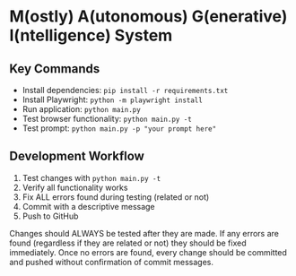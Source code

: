 # M(ostly) A(utonomous) G(enerative) I(ntelligence) System

## Key Commands
- Install dependencies: `pip install -r requirements.txt`
- Install Playwright: `python -m playwright install`
- Run application: `python main.py`
- Test browser functionality: `python main.py -t`
- Test prompt: `python main.py -p "your prompt here"`

## Development Workflow
1. Test changes with `python main.py -t`
2. Verify all functionality works
3. Fix ALL errors found during testing (related or not)
4. Commit with a descriptive message
5. Push to GitHub

Changes should ALWAYS be tested after they are made. If any errors are found (regardless if they are related or not) they should be fixed immediately. Once no errors are found, every change should be committed and pushed without confirmation of commit messages.
